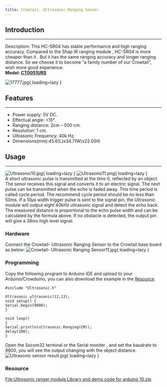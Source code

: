 ```yaml
---
title: Crowtail- Ultrasonic Ranging Sensor
---
```


## Introduction
------------

Description: This HC-SR04 has stable performance and high ranging accuracy. Compared to the Shap IR ranging module , HC-SR04 is more cheaper than it . But it has the same ranging accuracy and longer ranging distance. So we choose it to become “a family number of our Crowtail”, wish more good experience.  
**Model: [CT0051URS](https://www.elecrow.com/crowtail-ultrasonic-ranging-sensor.html)**

![17777.jpg](https://wiki.elecrow.com/images/thumb/c/ca/17777.jpg/400px-17777.jpg){ loading=lazy }

## Features
--------

- Power supply: 5V DC.
- Effectual angle: &lt;15°.
- Ranging distance: 2cm – 500 cm.
- Resolution: 1 cm.
- Ultrasonic Frequency: 40k Hz.
- Dimensions(mm):45.6(L)x34.7(W)x22.0(H)

## Usage
-----

![Ultrasonic10.jpg](https://wiki.elecrow.com/images/9/97/Ultrasonic10.jpg){ loading=lazy }
![Ultrasonic11.png](https://wiki.elecrow.com/images/7/72/Ultrasonic11.png){ loading=lazy }  
A short ultrasonic pulse is transmitted at the time 0, reflected by an object. The senor receives this signal and converts it to an electric signal. The next pulse can be transmitted when the echo is faded away. This time period is called cycle period. The recommend cycle period should be no less than 50ms. If a 10μs width trigger pulse is sent to the signal pin, the Ultrasonic module will output eight 40kHz ultrasonic signal and detect the echo back. The measured distance is proportional to the echo pulse width and can be calculated by the formula above. If no obstacle is detected, the output pin will give a 38ms high level signal.

### **Hardware**

Connect the Crowtail- Ultrasonic Ranging Sensor to the Crowtail base board as below:
![Crowtail- Ultrasonic Ranging Sensor11.jpg](https://wiki.elecrow.com/images/thumb/9/95/Crowtail-_Ultrasonic_Ranging_Sensor11.jpg/600px-Crowtail-_Ultrasonic_Ranging_Sensor11.jpg){ loading=lazy }

### **Programming**

Copy the following program to Arduino IDE and upload to your Arduino/Crowduino, you can also download the example in the [Resource](./triple-axis-magnetometer-breakout.md#resource).

```
#include "Ultrasonic.h"

Ultrasonic ultrasonic(12,13);
void setup() {
Serial.begin(9600);
}

void loop()
{
Serial.println(ultrasonic.Ranging(CM));
delay(100);
}
```

Open the Sscom32 terminal or the Serial moniter , and set the baudrate to 9600, you will see the output changing with the object distance. 
![Ultrasonic sensor result.jpg](https://wiki.elecrow.com/images/6/67/Ultrasonic_sensor_result.jpg){ loading=lazy }

### Resource

[File:Ultrosonic ranger module Library and demo code for arduino 10.zip](./files/Ultrosonic-ranger-module-Library-and-demo-code-for-arduino-10-zip.md "File:Ultrosonic ranger module Library and demo code for arduino 10.zip")